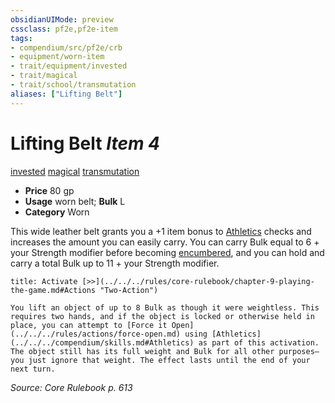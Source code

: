 ```yaml
---
obsidianUIMode: preview
cssclass: pf2e,pf2e-item
tags:
- compendium/src/pf2e/crb
- equipment/worn-item
- trait/equipment/invested
- trait/magical
- trait/school/transmutation
aliases: ["Lifting Belt"]
---
```

# Lifting Belt *Item 4*  
[invested](invested.md)  [magical](magical.md)  [transmutation](transmutation.md)  

- **Price** 80 gp
- **Usage** worn belt; **Bulk** L
- **Category** Worn

This wide leather belt grants you a +1 item bonus to [Athletics](../../skills.md#Athletics) checks and increases the amount you can easily carry. You can carry Bulk equal to 6 + your Strength modifier before becoming [encumbered](conditions.md#Encumbered), and you can hold and carry a total Bulk up to 11 + your Strength modifier.

```ad-embed-ability
title: Activate [>>](../../../rules/core-rulebook/chapter-9-playing-the-game.md#Actions "Two-Action")

You lift an object of up to 8 Bulk as though it were weightless. This requires two hands, and if the object is locked or otherwise held in place, you can attempt to [Force it Open](../../../rules/actions/force-open.md) using [Athletics](../../../compendium/skills.md#Athletics) as part of this activation. The object still has its full weight and Bulk for all other purposes—you just ignore that weight. The effect lasts until the end of your next turn.
```

*Source: Core Rulebook p. 613*
